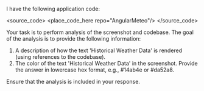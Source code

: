 I have the following application code:

<source_code>
<place_code_here repo="AngularMeteo"/>
</source_code>

Your task is to perform analysis of the screenshot and codebase. The goal of the analysis is to provide the following information:
1) A description of how the text 'Historical Weather Data' is rendered (using references to the codebase).
2) The color of the text 'Historical Weather Data' in the screenshot. Provide the answer in lowercase hex format, e.g., #14ab4e or #da52a8.

Ensure that the analysis is included in your response.
